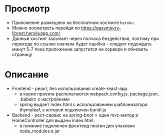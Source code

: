 # Просмотр
+ Приложение размещено на бесплатном хостинге ```heroku```
+ Можно посмотреть перейдя по https://gasymovrv-librest.herokuapp.com/
+ Данный хостинг засыпает через полчаса бездействия, поэтому при переходе по ссылке сначала будет ошибка - следует подождать минут 5-7 пока приложение запустится на сервере и обновить страницу

# Описание
+ Frontend - реакт, без использования create-react-app.
    + в корне проекта располагаются webpack.config.js, package.json, .babelrc с настройками
    + spring выдает index.html с использованием шаблонизатора thymeleaf, к которой подключен bundl.js
+ Backend - рест-сервис на spring-boot + один mvc-метод в HomeController для выдачи index.html.
    + в помнике подключен фронтенд плагин для упаковки node_modules в jar